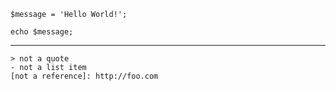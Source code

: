 
    $message = 'Hello World!';
	
    echo $message;

---

    > not a quote
    - not a list item
    [not a reference]: http://foo.com